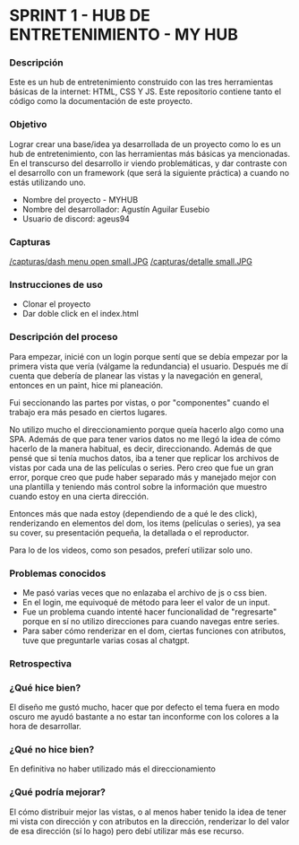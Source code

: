 # SPRINT 1 - HUB DE ENTRETENIMIENTO - MY HUB


### Descripción

Este es un hub de entretenimiento construido con las tres herramientas básicas de la internet: HTML, CSS Y JS. 
Este repositorio contiene tanto el código como la documentación de este proyecto.


### Objetivo

Lograr crear una base/idea ya desarrollada de un proyecto como lo es un hub de entretenimiento, con las herramientas más básicas ya mencionadas. En el transcurso del desarrollo ir viendo problemáticas, y dar contraste con el desarrollo con un framework (que será la siguiente práctica) a cuando no estás utilizando uno.


* Nombre del proyecto - MYHUB
* Nombre del desarrollador: Agustín Aguilar Eusebio
* Usuario de discord: ageus94

### Capturas

[/capturas/dash menu open small.JPG](https://github.com/TheAgeus/MyHubSemilleroMega/blob/sprintOne/capturas/dash%20menu%20open%20small.JPG)
[/capturas/detalle small.JPG](https://github.com/TheAgeus/MyHubSemilleroMega/blob/sprintOne/capturas/detalle%20small.JPG)


### Instrucciones de uso
- Clonar el proyecto
- Dar doble click en el index.html


### Descripción del proceso

Para empezar, inicié con un login porque sentí que se debía empezar por la primera vista que vería (válgame la redundancia) el usuario. Después me dí cuenta que debería de planear las vistas y la navegación en general, entonces en un paint, hice mi planeación. 

Fui seccionando las partes por vistas, o por "componentes" cuando el trabajo era más pesado en ciertos lugares. 

No utilizo mucho el direccionamiento porque queía hacerlo algo como una SPA. Además de que para tener varios datos no me llegó la idea de cómo hacerlo de la manera habitual, es decir, direccionando. Además de que pensé que si tenía muchos datos, iba a tener que replicar los archivos de vistas por cada una de las películas o series. Pero creo que fue un gran error, porque creo que pude haber separado más y manejado mejor con una plantilla y teniendo más control sobre la información que muestro cuando estoy en una cierta dirección.

Entonces más que nada estoy (dependiendo de a qué le des click), renderizando en elementos del dom, los items (películas o series), ya sea su cover, su presentación pequeña, la detallada o el reproductor.

Para lo de los videos, como son pesados, preferí utilizar solo uno.


### Problemas conocidos

- Me pasó varias veces que no enlazaba el archivo de js o css bien.
- En el login, me equivoqué de método para leer el valor de un input.
- Fue un problema cuando intenté hacer funcionalidad de "regresarte" porque en sí no utilizo direcciones para cuando navegas entre series.
- Para saber cómo renderizar en el dom, ciertas funciones con atributos, tuve que preguntarle varias cosas al chatgpt.


### Retrospectiva
### ¿Qué hice bien?
El diseño me gustó mucho, hacer que por defecto el tema fuera en modo oscuro me ayudó bastante a no estar tan inconforme con los colores a la hora de desarrollar.

### ¿Qué no hice bien?
En definitiva no haber utilizado más el direccionamiento

### ¿Qué podría mejorar?
El cómo distribuir mejor las vistas, o al menos haber tenido la idea de tener mi vista con dirección y con atributos en la dirección, renderizar lo del valor de esa dirección (sí lo hago) pero debí utilizar más ese recurso.

